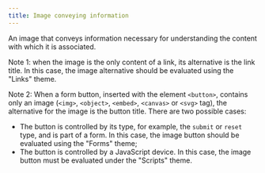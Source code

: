 ```yaml
---
title: Image conveying information
---
```


An image that conveys information necessary for understanding the content with which it is associated.

Note 1: when the image is the only content of a link, its alternative is the link title. In this case, the image alternative should be evaluated using the "Links" theme.

Note 2: When a form button, inserted with the element `<button>`, contains only an image (`<img>`, `<object>`, `<embed>`, `<canvas>` or `<svg>` tag), the alternative for the image is the button title. There are two possible cases:

- The button is controlled by its type, for example, the `submit` or `reset` type, and is part of a form. In this case, the image button should be evaluated using the "Forms" theme;
- The button is controlled by a JavaScript device. In this case, the image button must be evaluated under the "Scripts" theme.
